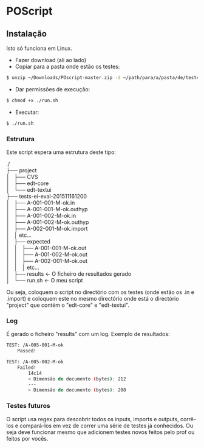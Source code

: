 # POScript
## Instalação
Isto só funciona em Linux.
* Fazer download (ali ao lado)
* Copiar para a pasta onde estão os testes:
```sh
$ unzip ~/Downloads/POscript-master.zip -d ~/path/para/a/pasta/de/testes
```
* Dar permissões de execução:
```sh
$ chmod +x ./run.sh
```
* Executar:
```sh
$ ./run.sh
```

### Estrutura
Este script espera uma estrutura deste tipo:

./  
├── project  
│   ├── CVS  
│   ├── edt-core  
│   └── edt-textui    
├── tests-ei-eval-201511161200  
│   ├── A-001-001-M-ok.in  
│   ├── A-001-001-M-ok.outhyp  
│   ├── A-001-002-M-ok.in  
│   ├── A-001-002-M-ok.outhyp  
│   ├── A-002-001-M-ok.import  
│   │ etc...  
│   ├── expected  
│   │   ├── A-001-001-M-ok.out  
│   │   ├── A-001-002-M-ok.out  
│   │   ├── A-002-001-M-ok.out  
│   │   │ etc...  
│   ├── results <- O ficheiro de resultados gerado  
│   └── run.sh <- O meu script  


Ou seja, coloquem o script no directório com os testes (onde estão os .in e .import) e coloquem este no mesmo directório onde está o directório "project" que contém o "edt-core" e "edt-textui".

### Log
É gerado o ficheiro "results" com um log. Exemplo de resultados:

```sh
TEST: /A-005-001-M-ok
	Passed!

TEST: /A-005-002-M-ok
	Failed!
		14c14
		< Dimensão do documento (bytes): 212
		---
		> Dimensão do documento (bytes): 208
```
### Testes futuros
O script usa regex para descobrir todos os inputs, imports e outputs, corrê-los e compará-los em vez de correr uma série de testes já conhecidos. Ou seja deve funcionar mesmo que adicionem testes novos feitos pelo prof ou feitos por vocês.
